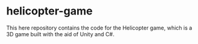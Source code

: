 # helicopter-game
This here repository contains the code for the Helicopter game, which is a 3D game built with the aid of Unity and C#.
